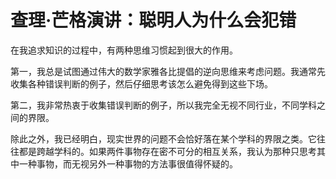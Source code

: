 # 查理·芒格演讲：聪明人为什么会犯错

在我追求知识的过程中，有两种思维习惯起到很大的作用。

第一，我总是试图通过伟大的数学家雅各比提倡的逆向思维来考虑问题。我通常先收集各种错误判断的例子，然后仔细思考该怎么避免得到这些下场。

第二，我非常热衷于收集错误判断的例子，所以我完全无视不同行业，不同学科之间的界限。

除此之外，我已经明白，现实世界的问题不会恰好落在某个学科的界限之类。它往往都是跨越学科的。如果两件事物存在密不可分的相互关系，我认为那种只思考其中一种事物，而无视另外一种事物的方法事很值得怀疑的。